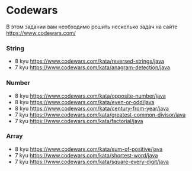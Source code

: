 # Codewars

В этом задании вам необходимо решить несколько задач на сайте https://www.codewars.com/

### String
  * 8 kyu https://www.codewars.com/kata/reversed-strings/java
  * 7 kyu https://www.codewars.com/kata/anagram-detection/java

### Number
  * 8 kyu https://www.codewars.com/kata/opposite-number/java
  * 8 kyu https://www.codewars.com/kata/even-or-odd/java
  * 8 kyu https://www.codewars.com/kata/century-from-year/java
  * 7 kyu https://www.codewars.com/kata/greatest-common-divisor/java
  * 7 kyu https://www.codewars.com/kata/factorial/java

### Array
  * 8 kyu https://www.codewars.com/kata/sum-of-positive/java
  * 7 kyu https://www.codewars.com/kata/shortest-word/java
  * 7 kyu https://www.codewars.com/kata/square-every-digit/java
